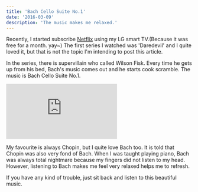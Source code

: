 ```yaml
---
title: 'Bach Cello Suite No.1'
date: '2016-03-09'
description: 'The music makes me relaxed.'
---
```


Recently, I started subscribe [Netflix](https://netflix.com) using my LG smart TV.(Because it was free for a month. yay~) The first series I watched was 'Daredevil' and I quite loved it, but that is not the topic I'm intending to post this article.

In the series, there is supervillain who called Wilson Fisk. Every time he gets up from his bed, Bach's music comes out and he starts cook scramble. The music is Bach Cello Suite No.1.

<div class="w-full"><iframe src="https://www.youtube.com/embed/PCicM6i59_I" class="w-full aspect-video" frameborder="0" allowfullscreen></iframe></div>

My favourite is always Chopin, but I quite love Bach too. It is told that Chopin was also very fond of Bach. When I was taught playing piano, Bach was always total nightmare because my fingers did not listen to my head. However, listening to Bach makes me feel very relaxed helps me to refresh.

If you have any kind of trouble, just sit back and listen to this beautiful music.
